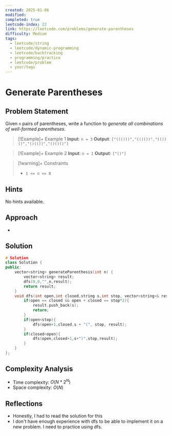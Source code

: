 ```yaml
---
created: 2025-01-06
modified: 
completed: true
leetcode-index: 22
link: https://leetcode.com/problems/generate-parentheses
difficulty: Medium
tags:
  - leetcode/string
  - leetcode/dynamic-programming
  - leetcode/backtracking
  - programming/practice
  - leetcode/problem
  - your/tags
---
```

# Generate Parentheses

## Problem Statement
Given `n` pairs of parentheses, write a function to *generate all combinations of well-formed parentheses*.

 

>[!Example]+ Example 1
>**Input**: `n = 3`
>**Output**: `["((()))","(()())","(())()","()(())","()()()"]
`

>[!Example]+ Example 2
>**Input**: `n = 1`
>**Output**: `["()"]
`

>[!warning]+ Constraints
>- `1 <= n <= 8`
## Hints
No hints available.
## Approach

- 
## Solution

```cpp
# Solution
class Solution {
public:
    vector<string> generateParenthesis(int n) {
        vector<string> result;
        dfs(0,0,"",n,result);
        return result;
    }
    void dfs(int open,int closed,string s,int stop, vector<string>& result) {
        if(open == closed && open + closed == stop*2){
            result.push_back(s);
            return;
        }
        if(open<stop){
            dfs(open+1,closed,s + "(", stop, result);
        }
        if(closed<open){
            dfs(open,closed+1,s+")",stop,result);
        }
    }
};
```

## Complexity Analysis

- Time complexity: $O(N*2^N)$
- Space complexity: $O(N)$

## Reflections
-  Honestly, I had to read the solution for this
- I don't have enough experience with dfs to be able to implement it on a new problem. I need to practice using dfs.